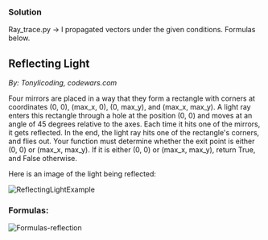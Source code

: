 ### Solution

Ray_trace.py -> I propagated vectors under the given conditions. Formulas below.

## Reflecting Light
*By: Tonylicoding, codewars.com*

Four mirrors are placed in a way that they form a rectangle with corners at coordinates (0, 0), (max_x, 0), (0, max_y), and (max_x, max_y). A light ray enters this rectangle through a hole at the position (0, 0) and moves at an angle of 45 degrees relative to the axes. Each time it hits one of the mirrors, it gets reflected. In the end, the light ray hits one of the rectangle's corners, and flies out. Your function must determine whether the exit point is either (0, 0) or (max_x, max_y). If it is either (0, 0) or (max_x, max_y), return True, and False otherwise.

Here is an image of the light being reflected:

![ReflectingLightExample](https://user-images.githubusercontent.com/34451029/94936521-a3a1dc00-04ce-11eb-848f-9766c5dfe5ce.jpg)

### Formulas:

![Formulas-reflection](https://user-images.githubusercontent.com/34451029/95213780-7bc4b800-07ef-11eb-8d71-30401bf7aba3.jpg)



